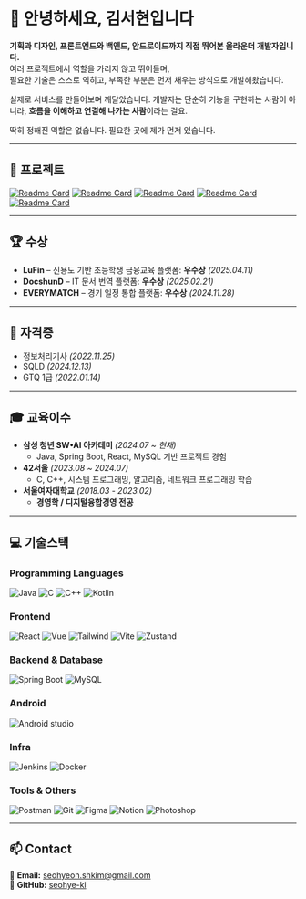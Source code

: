 # 👋 안녕하세요, 김서현입니다

**기획과 디자인, 프론트엔드와 백엔드, 안드로이드까지 직접 뛰어본 올라운더 개발자입니다.**  
여러 프로젝트에서 역할을 가리지 않고 뛰어들며,  
필요한 기술은 스스로 익히고, 부족한 부분은 먼저 채우는 방식으로 개발해왔습니다.  

실제로 서비스를 만들어보며 깨달았습니다.
개발자는 단순히 기능을 구현하는 사람이 아니라,
**흐름을 이해하고 연결해 나가는 사람**이라는 걸요.

딱히 정해진 역할은 없습니다. 필요한 곳에 제가 먼저 있습니다.

---

## **🚀 프로젝트**  

[![Readme Card](https://github-readme-stats.vercel.app/api/pin/?username=seohye-ki&repo=Spico&show_owner=true)](https://github.com/seohye-ki/Spico)
[![Readme Card](https://github-readme-stats.vercel.app/api/pin/?username=seohye-ki&repo=LuFin&show_owner=true)](https://github.com/seohye-ki/LuFin)
[![Readme Card](https://github-readme-stats.vercel.app/api/pin/?username=seohye-ki&repo=DOCSHUND&show_owner=true)](https://github.com/seohye-ki/DOCSHUND)
[![Readme Card](https://github-readme-stats.vercel.app/api/pin/?username=seohye-ki&repo=EVERY-MATCH&show_owner=true)](https://github.com/seohye-ki/EVERY-MATCH)
[![Readme Card](https://github-readme-stats.vercel.app/api/pin/?username=seohye-ki&repo=42SEOUL&show_owner=true)](https://github.com/seohye-ki/42SEOUL)

---

## **🏆 수상**  

- **LuFin** – 신용도 기반 초등학생 금융교육 플랫폼: **우수상** *(2025.04.11)*  
- **DocshunD** – IT 문서 번역 플랫폼: **우수상** *(2025.02.21)*  
- **EVERYMATCH** – 경기 일정 통합 플랫폼: **우수상** *(2024.11.28)*  

---

## **📜 자격증**  

- 정보처리기사 *(2022.11.25)*  
- SQLD *(2024.12.13)*  
- GTQ 1급 *(2022.01.14)*  

---

## **🎓 교육이수**  

- **삼성 청년 SW•AI 아카데미** *(2024.07 ~ 현재)*  
  - Java, Spring Boot, React, MySQL 기반 프로젝트 경험  
- **42서울** *(2023.08 ~ 2024.07)*  
  - C, C++, 시스템 프로그래밍, 알고리즘, 네트워크 프로그래밍 학습  
- **서울여자대학교** *(2018.03 - 2023.02)*  
  - **경영학 / 디지털융합경영 전공**  

---

## **💻 기술스택**  

### **Programming Languages**  
![Java](https://skillicons.dev/icons?i=java) ![C](https://skillicons.dev/icons?i=c) ![C++](https://skillicons.dev/icons?i=cpp) ![Kotlin](https://skillicons.dev/icons?i=kotlin)

### **Frontend**  
![React](https://skillicons.dev/icons?i=react) ![Vue](https://skillicons.dev/icons?i=vue) ![Tailwind](https://skillicons.dev/icons?i=tailwindcss) ![Vite](https://skillicons.dev/icons?i=vite) ![Zustand](https://skillicons.dev/icons?i=zustand) 

### **Backend & Database**  
![Spring Boot](https://skillicons.dev/icons?i=spring) ![MySQL](https://skillicons.dev/icons?i=mysql)

### **Android**
![Android studio](https://skillicons.dev/icons?i=androidstudio)

### **Infra**
![Jenkins](https://skillicons.dev/icons?i=jenkins) ![Docker](https://skillicons.dev/icons?i=docker)

### **Tools & Others**  
![Postman](https://skillicons.dev/icons?i=postman) ![Git](https://skillicons.dev/icons?i=git) ![Figma](https://skillicons.dev/icons?i=figma) ![Notion](https://skillicons.dev/icons?i=notion) ![Photoshop](https://skillicons.dev/icons?i=ps)

---

## **📫 Contact**  

📧 **Email:** [seohyeon.shkim@gmail.com](mailto:seohyeon.shkim@gmail.com)  
🐙 **GitHub:** [seohye-ki](https://github.com/seohye-ki)  

